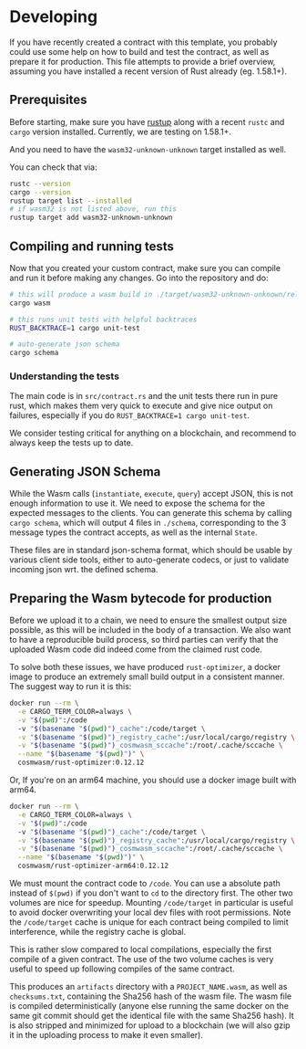 # Developing

If you have recently created a contract with this template, you probably could
use some help on how to build and test the contract, as well as prepare it for
production. This file attempts to provide a brief overview, assuming you have
installed a recent version of Rust already (eg. 1.58.1+).

## Prerequisites

Before starting, make sure you have [rustup](https://rustup.rs/) along with a
recent `rustc` and `cargo` version installed. Currently, we are testing on
1.58.1+.

And you need to have the `wasm32-unknown-unknown` target installed as well.

You can check that via:

```sh
rustc --version
cargo --version
rustup target list --installed
# if wasm32 is not listed above, run this
rustup target add wasm32-unknown-unknown
```

## Compiling and running tests

Now that you created your custom contract, make sure you can compile and run it
before making any changes. Go into the repository and do:

```sh
# this will produce a wasm build in ./target/wasm32-unknown-unknown/release/YOUR_NAME_HERE.wasm
cargo wasm

# this runs unit tests with helpful backtraces
RUST_BACKTRACE=1 cargo unit-test

# auto-generate json schema
cargo schema
```

### Understanding the tests

The main code is in `src/contract.rs` and the unit tests there run in pure rust,
which makes them very quick to execute and give nice output on failures,
especially if you do `RUST_BACKTRACE=1 cargo unit-test`.

We consider testing critical for anything on a blockchain, and recommend to
always keep the tests up to date.

## Generating JSON Schema

While the Wasm calls (`instantiate`, `execute`, `query`) accept JSON, this is
not enough information to use it. We need to expose the schema for the expected
messages to the clients. You can generate this schema by calling `cargo schema`,
which will output 4 files in `./schema`, corresponding to the 3 message types
the contract accepts, as well as the internal `State`.

These files are in standard json-schema format, which should be usable by
various client side tools, either to auto-generate codecs, or just to validate
incoming json wrt. the defined schema.

## Preparing the Wasm bytecode for production

Before we upload it to a chain, we need to ensure the smallest output size
possible, as this will be included in the body of a transaction. We also want to
have a reproducible build process, so third parties can verify that the uploaded
Wasm code did indeed come from the claimed rust code.

To solve both these issues, we have produced `rust-optimizer`, a docker image to
produce an extremely small build output in a consistent manner. The suggest way
to run it is this:

```sh
docker run --rm \
  -e CARGO_TERM_COLOR=always \
  -v "$(pwd)":/code
  -v "$(basename "$(pwd)")_cache":/code/target \
  -v "$(basename "$(pwd)")_registry_cache":/usr/local/cargo/registry \
  -v "$(basename "$(pwd)")_cosmwasm_sccache":/root/.cache/sccache \
  --name "$(basename "$(pwd)")" \
  cosmwasm/rust-optimizer:0.12.12
```

Or, If you're on an arm64 machine, you should use a docker image built with
arm64.

```sh
docker run --rm \
  -e CARGO_TERM_COLOR=always \
  -v "$(pwd)":/code
  -v "$(basename "$(pwd)")_cache":/code/target \
  -v "$(basename "$(pwd)")_registry_cache":/usr/local/cargo/registry \
  -v "$(basename "$(pwd)")_cosmwasm_sccache":/root/.cache/sccache \
  --name "$(basename "$(pwd)")" \
  cosmwasm/rust-optimizer-arm64:0.12.12
```

We must mount the contract code to `/code`. You can use a absolute path instead
of `$(pwd)` if you don't want to `cd` to the directory first. The other two
volumes are nice for speedup. Mounting `/code/target` in particular is useful to
avoid docker overwriting your local dev files with root permissions. Note the
`/code/target` cache is unique for each contract being compiled to limit
interference, while the registry cache is global.

This is rather slow compared to local compilations, especially the first compile
of a given contract. The use of the two volume caches is very useful to speed up
following compiles of the same contract.

This produces an `artifacts` directory with a `PROJECT_NAME.wasm`, as well as
`checksums.txt`, containing the Sha256 hash of the wasm file. The wasm file is
compiled deterministically (anyone else running the same docker on the same git
commit should get the identical file with the same Sha256 hash). It is also
stripped and minimized for upload to a blockchain (we will also gzip it in the
uploading process to make it even smaller).
